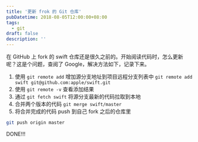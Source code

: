 ```yaml
---
title: '更新 frok 的 Git 仓库'
pubDatetime: 2018-08-05T12:00:00+08:00
tags:
  - git
draft: false
description: ''
---
```


在 GitHub 上 fork 的 swift 仓库还是很久之前的。开始阅读代码时，怎么更新呢？这是个问题，查阅了 Google，解决方法如下，记录下来。

1. 使用 `git remote add` 增加源分支地址到项目远程分支列表中 `git remote add swift git@github.com:apple/swift.git`
2. 使用 `git remote -v` 查看添加结果
3. 通过 `git fetch swift` 将源分支最新的代码拉取到本地
4. 合并两个版本的代码 `git merge swift/master`
5. 将合并完成的代码 push 到自己 fork 之后的仓库里

```bash
git push origin master
```

DONE!!!
